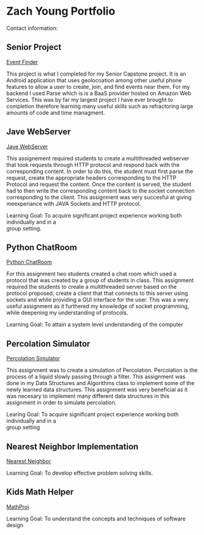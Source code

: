 
# Zach Young Portfolio
Contact information:

## Senior Project
[Event Finder](https://github.com/zach244/SeniorProjectUpdated)

This project is what I completed for my Senior Capstone project. It is an Android application that uses geolocoation among other useful phone features to allow a user to create, join, and find events near them. For my backend I used Parse which is is a BaaS provider hosted on Amazon Web Services. This was by far my largest project I have ever brought to completion therefore learning many useful skills such as refractoring large amounts of code and time managment. 

## Jave WebServer
[Jave WebServer](https://github.com/zach244/webserver)

This assignement required students to create a multithreaded webserver that took requests through HTTP protocol and respond back with the corresponding content. In order to do this, the student must first parse the request, create the appropriate headers corresponding to the HTTP Protocol and request the content. Once the content is served, the student had to then write the corresponding content back to the socket connection corresponding to the client. This assignment was very succesful at giving meexperiance with JAVA Sockets and HTTP protocol. 

Learning Goal: To	acquire	significant	project	experience	working	both	individually	and	in	a	
group	setting.


## Python ChatRoom
[Python ChatRoom](https://github.com/zach244/Python-ChatRoom)

For this assignment two students created a chat room which used a protocol that was created by a group of students in class. This assignment required the students to create a multithreaded server based on the protocol proposed, create a client that that connects to this server using sockets and while providing a GUI interface for the user. This was a very useful assignment as it furthered my knowledge of socket programming, while deepening my understanding of protocols.

Learning Goal: To	attain	a	system	level	understanding	of	the	computer

## Percolation Simulator
[Percolation Simulator](https://github.com/zach244/2420)

This assignment was to create a simulation of Percolation. Percolation is the process of a liquid slowly passing through a filter. This assignment was done in my Data Structures and Algorithms class to implement some of the newly learned data structures. This assignment was very beneficial as it was necesary to implement many different data structures in this assignment in order to simulate percolation.

Learing Goal: To	acquire	significant	project	experience	working	both	individually	and	in	a	
group	setting

## Nearest Neighbor Implementation
[Nearest Neighbor](https://github.com/zach244/Assignment-5)

Learning Goal: To	develop	effective	problem	solving	skills.

## Kids Math Helper
[MathProj](https://github.com/zach244/MathProj)

Learning Goal: To	understand the	concepts and techniques	of software	design

